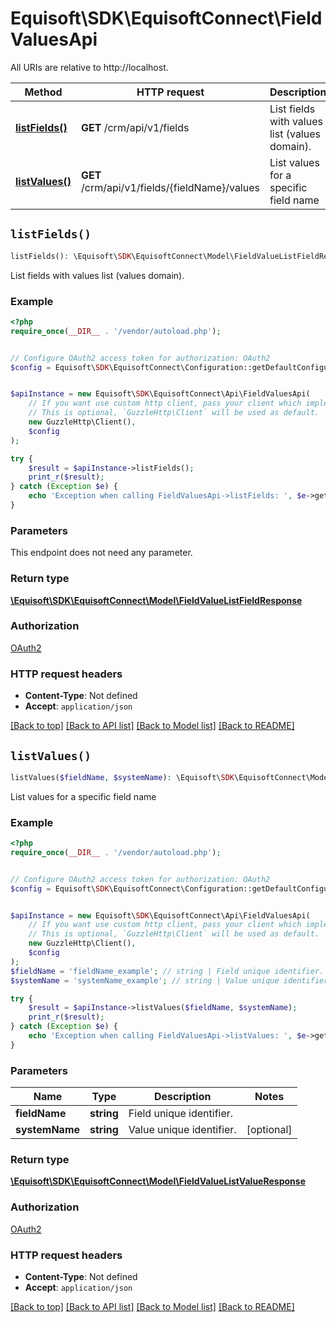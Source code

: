 # Equisoft\SDK\EquisoftConnect\FieldValuesApi

All URIs are relative to http://localhost.

Method | HTTP request | Description
------------- | ------------- | -------------
[**listFields()**](FieldValuesApi.md#listFields) | **GET** /crm/api/v1/fields | List fields with values list (values domain).
[**listValues()**](FieldValuesApi.md#listValues) | **GET** /crm/api/v1/fields/{fieldName}/values | List values for a specific field name


## `listFields()`

```php
listFields(): \Equisoft\SDK\EquisoftConnect\Model\FieldValueListFieldResponse
```

List fields with values list (values domain).

### Example

```php
<?php
require_once(__DIR__ . '/vendor/autoload.php');


// Configure OAuth2 access token for authorization: OAuth2
$config = Equisoft\SDK\EquisoftConnect\Configuration::getDefaultConfiguration()->setAccessToken('YOUR_ACCESS_TOKEN');


$apiInstance = new Equisoft\SDK\EquisoftConnect\Api\FieldValuesApi(
    // If you want use custom http client, pass your client which implements `GuzzleHttp\ClientInterface`.
    // This is optional, `GuzzleHttp\Client` will be used as default.
    new GuzzleHttp\Client(),
    $config
);

try {
    $result = $apiInstance->listFields();
    print_r($result);
} catch (Exception $e) {
    echo 'Exception when calling FieldValuesApi->listFields: ', $e->getMessage(), PHP_EOL;
}
```

### Parameters

This endpoint does not need any parameter.

### Return type

[**\Equisoft\SDK\EquisoftConnect\Model\FieldValueListFieldResponse**](../Model/FieldValueListFieldResponse.md)

### Authorization

[OAuth2](../../README.md#OAuth2)

### HTTP request headers

- **Content-Type**: Not defined
- **Accept**: `application/json`

[[Back to top]](#) [[Back to API list]](../../README.md#endpoints)
[[Back to Model list]](../../README.md#models)
[[Back to README]](../../README.md)

## `listValues()`

```php
listValues($fieldName, $systemName): \Equisoft\SDK\EquisoftConnect\Model\FieldValueListValueResponse
```

List values for a specific field name

### Example

```php
<?php
require_once(__DIR__ . '/vendor/autoload.php');


// Configure OAuth2 access token for authorization: OAuth2
$config = Equisoft\SDK\EquisoftConnect\Configuration::getDefaultConfiguration()->setAccessToken('YOUR_ACCESS_TOKEN');


$apiInstance = new Equisoft\SDK\EquisoftConnect\Api\FieldValuesApi(
    // If you want use custom http client, pass your client which implements `GuzzleHttp\ClientInterface`.
    // This is optional, `GuzzleHttp\Client` will be used as default.
    new GuzzleHttp\Client(),
    $config
);
$fieldName = 'fieldName_example'; // string | Field unique identifier.
$systemName = 'systemName_example'; // string | Value unique identifier.

try {
    $result = $apiInstance->listValues($fieldName, $systemName);
    print_r($result);
} catch (Exception $e) {
    echo 'Exception when calling FieldValuesApi->listValues: ', $e->getMessage(), PHP_EOL;
}
```

### Parameters

Name | Type | Description  | Notes
------------- | ------------- | ------------- | -------------
 **fieldName** | **string**| Field unique identifier. |
 **systemName** | **string**| Value unique identifier. | [optional]

### Return type

[**\Equisoft\SDK\EquisoftConnect\Model\FieldValueListValueResponse**](../Model/FieldValueListValueResponse.md)

### Authorization

[OAuth2](../../README.md#OAuth2)

### HTTP request headers

- **Content-Type**: Not defined
- **Accept**: `application/json`

[[Back to top]](#) [[Back to API list]](../../README.md#endpoints)
[[Back to Model list]](../../README.md#models)
[[Back to README]](../../README.md)
